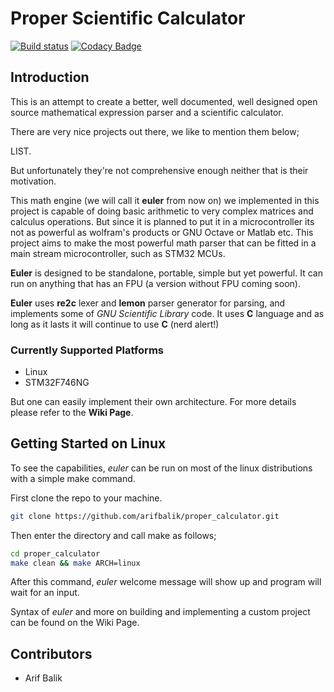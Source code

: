 # Proper Scientific Calculator

[![Build status](https://ci.appveyor.com/api/projects/status/cmixc0p8csoy08n6?svg=true)](https://ci.appveyor.com/project/arifbalik/proper-calculator) [![Codacy Badge](https://api.codacy.com/project/badge/Grade/d20996c73bc24168b8e67f459447e375)](https://www.codacy.com/app/arifbalik/proper_calculator?utm_source=github.com&amp;utm_medium=referral&amp;utm_content=arifbalik/proper_calculator&amp;utm_campaign=Badge_Grade)


## Introduction

This is an attempt to create a better, well documented, well designed open source mathematical expression parser and a scientific calculator.

There are very nice projects out there, we like to mention them below;

LIST.

But unfortunately they're not comprehensive enough neither that is their motivation.

This math engine (we will call it **euler** from now on) we implemented in this project is capable of doing basic arithmetic to very complex matrices and calculus operations. But since it is planned to put it in a microcontroller its not as powerful as wolfram's products or GNU Octave or Matlab etc. This project aims to make the most powerful math parser that can be fitted in a main stream microcontroller, such as STM32 MCUs.

**Euler** is designed to be standalone, portable, simple but yet powerful. It can run on anything that has an FPU (a version without FPU coming soon).

**Euler** uses **re2c** lexer and **lemon** parser generator for parsing, and implements some of *GNU Scientific Library* code. It uses **C** language and as long as it lasts it will continue to use **C** (nerd alert!)

### Currently Supported Platforms

- Linux
-  STM32F746NG

But one can easily implement their own architecture. For more details please refer to the **Wiki Page**.

## Getting Started on Linux

To see the capabilities, *euler* can be run on most of the linux distributions with a simple make command.

First clone the repo to your machine.

```bash
git clone https://github.com/arifbalik/proper_calculator.git
```

Then enter the directory and call make as follows;

```bash
cd proper_calculator
make clean && make ARCH=linux
```

After this command, *euler* welcome message will show up and program will wait for an input.

Syntax of *euler* and more on building and implementing a custom project can be found on the Wiki Page.

## Contributors

-  Arif Balik
